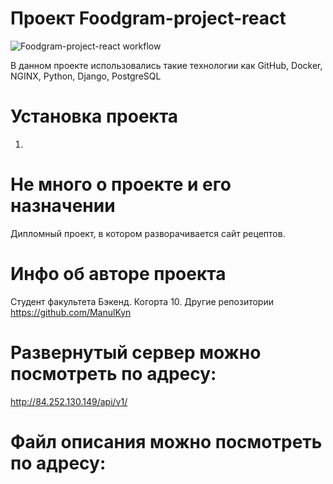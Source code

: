 # Проект Foodgram-project-react
![Foodgram-project-react workflow](https://github.com/ManulKyn/foodgram-project-react/actions/workflows/foodgram_workflow.yml/badge.svg)

В данном проекте использовались такие технологии как GitHub, Docker, NGINX, Python, Django, PostgreSQL

# Установка проекта
1. 

# Не много о проекте и его назначении
Дипломный проект, в котором разворачивается сайт рецептов.

# Инфо об авторе проекта 
Студент факультета Бэкенд. Когорта 10. 
Другие репозитории https://github.com/ManulKyn

# Развернутый сервер можно посмотреть по адресу:
http://84.252.130.149/api/v1/

# Файл описания можно посмотреть по адресу:
